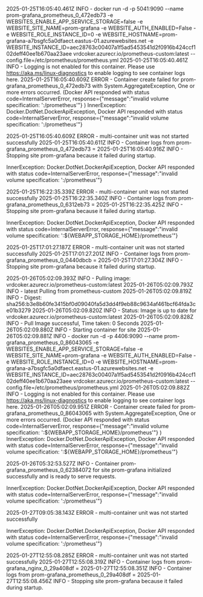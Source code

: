 2025-01-25T16:05:40.461Z INFO - docker run -d -p 5041:9090 --name prom-grafana_prometheus_0_472edb73 -e WEBSITES_ENABLE_APP_SERVICE_STORAGE=false -e WEBSITE_SITE_NAME=prom-grafana -e WEBSITE_AUTH_ENABLED=False -e WEBSITE_ROLE_INSTANCE_ID=0 -e WEBSITE_HOSTNAME=prom-grafana-a7bsgfc5a0dfaect.eastus-01.azurewebsites.net -e WEBSITE_INSTANCE_ID=aec28763c00407a1f5ad5453541d2f0916b424ccf102deff40ee1b670aa23aee vrdcoker.azurecr.io/prometheus-custom:latest --config.file=/etc/prometheus/prometheus.yml
2025-01-25T16:05:40.461Z INFO - Logging is not enabled for this container.
Please use https://aka.ms/linux-diagnostics to enable logging to see container logs here.
2025-01-25T16:05:40.609Z ERROR - Container create failed for prom-grafana_prometheus_0_472edb73 with System.AggregateException, One or more errors occurred. (Docker API responded with status code=InternalServerError, response={"message":"invalid volume specification: ':/prometheus'"}
)
InnerException: Docker.DotNet.DockerApiException, Docker API responded with status code=InternalServerError, response={"message":"invalid volume specification: ':/prometheus'"}

2025-01-25T16:05:40.609Z ERROR - multi-container unit was not started successfully
2025-01-25T16:05:40.611Z INFO - Container logs from prom-grafana_prometheus_0_472edb73 =
2025-01-25T16:05:40.916Z INFO - Stopping site prom-grafana because it failed during startup.

InnerException: Docker.DotNet.DockerApiException, Docker API responded with status code=InternalServerError, response={"message":"invalid volume specification: ':/prometheus'"}

2025-01-25T16:22:35.339Z ERROR - multi-container unit was not started successfully
2025-01-25T16:22:35.340Z INFO - Container logs from prom-grafana_prometheus_0_6312eb73 =
2025-01-25T16:22:35.425Z INFO - Stopping site prom-grafana because it failed during startup.

InnerException: Docker.DotNet.DockerApiException, Docker API responded with status code=InternalServerError, response={"message":"invalid volume specification: ':${WEBAPP_STORAGE_HOME}/prometheus'"}

2025-01-25T17:01:27.187Z ERROR - multi-container unit was not started successfully
2025-01-25T17:01:27.201Z INFO - Container logs from prom-grafana_prometheus_0_0440dbcb =
2025-01-25T17:01:27.304Z INFO - Stopping site prom-grafana because it failed during startup.

2025-01-26T05:02:09.393Z INFO - Pulling image: vrdcoker.azurecr.io/prometheus-custom:latest 2025-01-26T05:02:09.793Z INFO - latest Pulling from prometheus-custom 2025-01-26T05:02:09.819Z INFO - Digest: sha256:b3e8b60fe3415bf0d09040fa5d3dd4f9eb88c9634af461bcf64fda3ce01b3279 2025-01-26T05:02:09.820Z INFO - Status: Image is up to date for vrdcoker.azurecr.io/prometheus-custom:latest 2025-01-26T05:02:09.828Z INFO - Pull Image successful, Time taken: 0 Seconds 2025-01-26T05:02:09.880Z INFO - Starting container for site 2025-01-26T05:02:09.881Z INFO - docker run -d -p 4406:9090 --name prom-grafana_prometheus_0_86043065 -e WEBSITES_ENABLE_APP_SERVICE_STORAGE=false -e WEBSITE_SITE_NAME=prom-grafana -e WEBSITE_AUTH_ENABLED=False -e WEBSITE_ROLE_INSTANCE_ID=0 -e WEBSITE_HOSTNAME=prom-grafana-a7bsgfc5a0dfaect.eastus-01.azurewebsites.net -e WEBSITE_INSTANCE_ID=aec28763c00407a1f5ad5453541d2f0916b424ccf102deff40ee1b670aa23aee vrdcoker.azurecr.io/prometheus-custom:latest --config.file=/etc/prometheus/prometheus.yml 2025-01-26T05:02:09.882Z INFO - Logging is not enabled for this container. Please use https://aka.ms/linux-diagnostics to enable logging to see container logs here. 2025-01-26T05:02:09.951Z ERROR - Container create failed for prom-grafana_prometheus_0_86043065 with System.AggregateException, One or more errors occurred. (Docker API responded with status code=InternalServerError, response={"message":"invalid volume specification: ':${WEBAPP_STORAGE_HOME}/prometheus'"} ) InnerException: Docker.DotNet.DockerApiException, Docker API responded with status code=InternalServerError, response={"message":"invalid volume specification: ':${WEBAPP_STORAGE_HOME}/prometheus'"}

2025-01-26T05:32:53.527Z INFO - Container prom-grafana_prometheus_0_62384072 for site prom-grafana initialized successfully and is ready to serve requests.

InnerException: Docker.DotNet.DockerApiException, Docker API responded with status code=InternalServerError, response={"message":"invalid volume specification: ':/prometheus'"}

2025-01-27T09:05:38.143Z ERROR - multi-container unit was not started successfully

InnerException: Docker.DotNet.DockerApiException, Docker API responded with status code=InternalServerError, response={"message":"invalid volume specification: ':/prometheus'"}

2025-01-27T12:55:08.285Z ERROR - multi-container unit was not started successfully
2025-01-27T12:55:08.319Z INFO - Container logs from prom-grafana_nginx_0_29a408df =
2025-01-27T12:55:08.351Z INFO - Container logs from prom-grafana_prometheus_0_29a408df =
2025-01-27T12:55:08.456Z INFO - Stopping site prom-grafana because it failed during startup.
